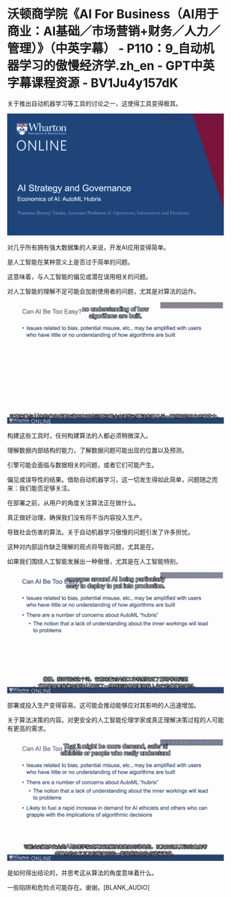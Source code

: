 # 沃顿商学院《AI For Business（AI用于商业：AI基础／市场营销+财务／人力／管理）》（中英字幕） - P110：9_自动机器学习的傲慢经济学.zh_en - GPT中英字幕课程资源 - BV1Ju4y157dK

关于推出自动机器学习等工具的讨论之一，这使得工具变得极其。

![](img/ad1eff9b3d7a0f72db833a59a818e913_1.png)

对几乎所有拥有强大数据集的人来说，开发AI应用变得简单。

是人工智能在某种意义上是否过于简单的问题。

这意味着，与人工智能的偏见或潜在误用相关的问题。

对人工智能的理解不足可能会加剧使用者的问题，尤其是对算法的运作。

![](img/ad1eff9b3d7a0f72db833a59a818e913_3.png)

构建这些工具时，任何构建算法的人都必须稍微深入。

理解数据内部结构的能力，了解数据问题可能出现的位置以及预测。

引擎可能会面临与数据相关的问题，或者它们可能产生。

偏见或误导性的结果。借助自动机器学习，这一切发生得如此简单，问题随之而来：我们能否足够关注。

在部署之前，从用户的角度关注算法正在做什么。

真正做好治理，确保我们没有将不当内容投入生产。

导致社会伤害的算法。关于自动机器学习傲慢的问题引发了许多担忧。

这种对内部运作缺乏理解的观点将导致问题，尤其是在。

如果我们围绕人工智能发展出一种傲慢，尤其是在人工智能特别。

![](img/ad1eff9b3d7a0f72db833a59a818e913_5.png)

部署或投入生产变得容易。这可能会推动能够应对其影响的人迅速增加。

关于算法决策的内容。对更安全的人工智能伦理学家或真正理解决策过程的人可能有更高的需求。

![](img/ad1eff9b3d7a0f72db833a59a818e913_7.png)

是如何得出结论的，并思考这从算法的角度意味着什么。

一些陷阱和危险点可能存在。谢谢。[BLANK_AUDIO]
